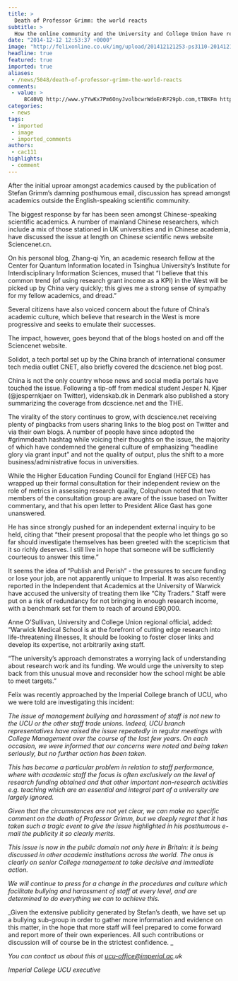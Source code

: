 ```yaml
---
title: >
  Death of Professor Grimm: the world reacts
subtitle: >
  How the online community and the University and College Union have responded
date: "2014-12-12 12:53:37 +0000"
image: "http://felixonline.co.uk/img/upload/201412121253-ps3110-20141212_125030.jpg"
headline: true
featured: true
imported: true
aliases:
 - /news/5048/death-of-professor-grimm-the-world-reacts
comments:
 - value: >
     8C40VQ http://www.y7YwKx7Pm6OnyJvolbcwrWdoEnRF29pb.com,tTBKFm http://www.FyLitCl7Pf7kjQdDUOLQOuaxTXbj5iNG.com,KFT41H http://www.FyLitCl7Pf7ojQdDUOLQOuaxTXbj5iNG.com
categories:
 - news
tags:
 - imported
 - image
 - imported_comments
authors:
 - cac111
highlights:
 - comment
---
```


After the initial uproar amongst academics caused by the publication of Stefan Grimm’s damning posthumous email, discussion has spread amongst academics outside the English-speaking scientific community.

The biggest response by far has been seen amongst Chinese-speaking scientific academics. A number of mainland Chinese researchers, which include a mix of those stationed in UK universities and in Chinese academia, have discussed the issue at length on Chinese scientific news website Sciencenet.cn.

On his personal blog, Zhang-qi Yin, an academic research fellow at the Center for Quantum Information located in Tsinghua University’s Institute for Interdisciplinary Information Sciences, mused that “I believe that this common trend (of using research grant income as a KPI) in the West will be picked up by China very quickly; this gives me a strong sense of sympathy for my fellow academics, and dread.”

Several citizens have also voiced concern about the future of China’s academic culture, which believe that research in the West is more progressive and seeks to emulate their successes.

The impact, however, goes beyond that of the blogs hosted on and off the Sciencenet website.

Solidot, a tech portal set up by the China branch of international consumer tech media outlet CNET, also briefly covered the dcscience.net blog post.

China is not the only country whose news and social media portals have touched the issue. Following a tip-off from medical student Jesper N. Kjaer (@jespernkjaer on Twitter), videnskab.dk in Denmark also published a story summarizing the coverage from dcscience.net and the THE.

The virality of the story continues to grow, with dcscience.net receiving plenty of pingbacks from users sharing links to the blog post on Twitter and via their own blogs. A number of people have since adopted the #grimmdeath hashtag while voicing their thoughts on the issue, the majority of which have condemned the general culture of emphasizing “headline glory via grant input” and not the quality of output, plus the shift to a more business/administrative focus in universities.

While the Higher Education Funding Council for England (HEFCE) has wrapped up their formal consultation for their independent review on the role of metrics in assessing research quality, Colquhoun noted that two members of the consultation group are aware of the issue based on Twitter commentary, and that his open letter to President Alice Gast has gone unanswered.

He has since strongly pushed for an independent external inquiry to be held, citing that “their present proposal that the people who let things go so far should investigate themselves has been greeted with the scepticism that it so richly deserves. I still live in hope that someone will be sufficiently courteous to answer this time.”

It seems the idea of “Publish and Perish” - the pressures to secure funding or lose your job, are not apparently unique to Imperial. It was also recently reported in the Independent that Academics at the University of Warwick have accused the university of treating them like “City Traders.” Staff were put on a risk of redundancy for not bringing in enough research income, with a benchmark set for them to reach of around £90,000.

Anne O’Sullivan, University and College Union regional official, added: “Warwick Medical School is at the forefront of cutting edge research into life-threatening illnesses, It should be looking to foster closer links and develop its expertise, not arbitrarily axing staff.

“The university’s approach demonstrates a worrying lack of understanding about research work and its funding. We would urge the university to step back from this unusual move and reconsider how the school might be able to meet targets.”

Felix was recently approached by the Imperial College branch of UCU, who we were told are investigating this incident:

_The issue of management bullying and harassment of staff is not new to the UCU or the other staff trade unions. Indeed, UCU branch representatives have raised the issue repeatedly in regular meetings with College Management over the course of the last few years. On each occasion, we were informed that our concerns were noted and being taken seriously, but no further action has been taken._

_This has become a particular problem in relation to staff performance, where with academic staff the focus is often exclusively on the level of research funding obtained and that other important non-research activities e.g. teaching which are an essential and integral part of a university are largely ignored._

_Given that the circumstances are not yet clear, we can make no specific comment on the death of Professor Grimm, but we deeply regret that it has taken such a tragic event to give the issue highlighted in his posthumous e-mail the publicity it so clearly merits._

_This issue is now in the public domain not only here in Britain: it is being discussed in other academic institutions across the world. The onus is clearly on senior College management to take decisive and immediate action._

_We will continue to press for a change in the procedures and culture which facilitate bullying and harassment of staff at every level, and are determined to do everything we can to achieve this._

_Given the extensive publicity generated by Stefan’s death, we have set up a bullying sub-group in order to gather more information and evidence on this matter, in the hope that more staff will feel prepared to come forward and report more of their own experiences. All such contributions or discussion will of course be in the strictest confidence. _

_You can contact us about this at ucu-office@imperial.ac.uk_

_Imperial College UCU executive_
